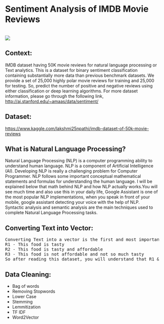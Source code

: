 # Sentiment Analysis of IMDB Movie Reviews
<br>
<img src="https://upload.wikimedia.org/wikipedia/commons/6/69/IMDB_Logo_2016.svg">

## Context:

IMDB dataset having 50K movie reviews for natural language processing or Text analytics. This is a dataset for binary sentiment classification containing substantially more data than previous benchmark datasets. We provide a set of 25,000 highly polar movie reviews for training and 25,000 for testing. So, predict the number of positive and negative reviews using either classification or deep learning algorithms. For more dataset information, please go through the following link, http://ai.stanford.edu/~amaas/data/sentiment/

## Dataset:

https://www.kaggle.com/lakshmi25npathi/imdb-dataset-of-50k-movie-reviews

## What is Natural Language Processing?
<p>Natural Language Processing (NLP) is a computer programming ability to understand human language. NLP is a component of Artificial Intelligence (AI). Developing NLP is really a challenging problem for Computer Programmer. NLP follows some important conceptual mathematical statements and formulas for understanding the human language. I will be explained below that math behind NLP and how NLP actually works.You will see much time and also use this in your daily life, Google Assistant is one of the most popular NLP implementations, when you speak in front of your mobile, google assistant detecting your voice with the help of NLP. Syntactic analysis and semantic analysis are the main techniques used to complete Natural Language Processing tasks.</p>

## Converting Text into Vector:
<pre>
Converting Text into a vector is the first and most important techniques in NLP. Before explaining this let me give you an example for your better understanding. Suppose I have a dataset with three lines it like this 
R1 - This food is tasty 
R2 - This food is tasty and affordable
R3 - This food is not affordable and not so much tasty
So after reading this dataset, you will understand that R1 & R2 is very much similar than R1 & R3. So then we can write (R1, R2) > (R1, R3). Now if I put this into D- Dimensional space we can say that vector of  R1 and R2 must be closure than R1 and R3, and also if the reviews are similar then the distance will smaller, this process is called Simulation. This is the reason why text converted into Vector.
</pre>

## Data Cleaning:

<ul>
  <li>Bag of words</li>
  <li>Removing Stopwords</li>
  <li>Lower Case</li>
  <li>Stemming</li>
  <li>Lemmitization</li>
  <li>TF IDF</li>
  <li>Word2Vector</li>
 </ul>
 
